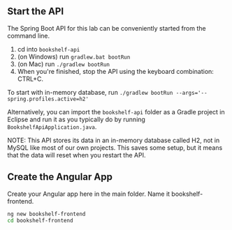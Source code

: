 ## Start the API

The Spring Boot API for this lab can be conveniently started from the command line.

1. cd into `bookshelf-api`
2. (on Windows) run `gradlew.bat bootRun` 
3. (on Mac) run `./gradlew bootRun`
4. When you're finished, stop the API using the keyboard combination: CTRL+C.

To start with in-memory database, run `./gradlew bootRun --args='--spring.profiles.active=h2'`

Alternatively, you can import the `bookshelf-api` folder as a Gradle project in Eclipse and run it as you typically do by running `BookshelfApiApplication.java`.

NOTE: This API stores its data in an in-memory database called H2, not in MySQL like most of our own projects. This saves some setup, but it means that the data will reset when you restart the API.

## Create the Angular App

Create your Angular app here in the main folder. Name it bookshelf-frontend.

```bash
ng new bookshelf-frontend
cd bookshelf-frontend
```